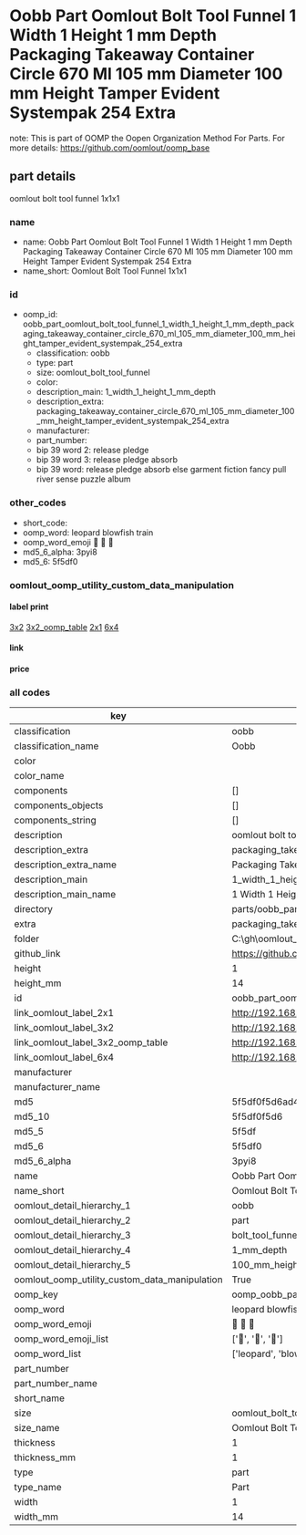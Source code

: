 # Oobb Part Oomlout Bolt Tool Funnel 1 Width 1 Height 1 mm Depth Packaging Takeaway Container Circle 670 Ml 105 mm Diameter 100 mm Height Tamper Evident Systempak 254 Extra  

note: This is part of OOMP the Oopen Organization Method For Parts. For more details: https://github.com/oomlout/oomp_base

##  part details
  



oomlout bolt tool funnel 1x1x1



### name
* name: Oobb Part Oomlout Bolt Tool Funnel 1 Width 1 Height 1 mm Depth Packaging Takeaway Container Circle 670 Ml 105 mm Diameter 100 mm Height Tamper Evident Systempak 254 Extra
* name_short: Oomlout Bolt Tool Funnel 1x1x1
### id
* oomp_id: oobb_part_oomlout_bolt_tool_funnel_1_width_1_height_1_mm_depth_packaging_takeaway_container_circle_670_ml_105_mm_diameter_100_mm_height_tamper_evident_systempak_254_extra
  * classification: oobb
  * type: part
  * size: oomlout_bolt_tool_funnel
  * color: 
  * description_main: 1_width_1_height_1_mm_depth
  * description_extra: packaging_takeaway_container_circle_670_ml_105_mm_diameter_100_mm_height_tamper_evident_systempak_254_extra
  * manufacturer: 
  * part_number: 
  * bip 39 word 2: release pledge
  * bip 39 word 3: release pledge absorb
  * bip 39 word: release pledge absorb else garment fiction fancy pull river sense puzzle album

### other_codes
* short_code: 
* oomp_word: leopard blowfish train
* oomp_word_emoji :leopard: :blowfish: :train:
* md5_6_alpha: 3pyi8
* md5_6: 5f5df0






### oomlout_oomp_utility_custom_data_manipulation
#### label print
[3x2](http://192.168.1.245:1112/?label=oomp%203pyi8)
[3x2_oomp_table](http://192.168.1.108:1112/?label=oomp%203pyi8)
[2x1](http://192.168.1.242:1112/?label=oomp%203pyi8)
[6x4](http://192.168.1.55:1112/?label=oomp%203pyi8)    

#### link

                              

#### price







### all codes 
| key | value |  
| --- | --- |  
| classification | oobb |  
| classification_name | Oobb |  
| color |  |  
| color_name |  |  
| components | [] |  
| components_objects | [] |  
| components_string | [] |  
| description | oomlout bolt tool funnel 1x1x1 |  
| description_extra | packaging_takeaway_container_circle_670_ml_105_mm_diameter_100_mm_height_tamper_evident_systempak_254_extra |  
| description_extra_name | Packaging Takeaway Container Circle 670 Ml 105 mm Diameter 100 mm Height Tamper Evident Systempak 254 Extra |  
| description_main | 1_width_1_height_1_mm_depth |  
| description_main_name | 1 Width 1 Height 1 mm Depth |  
| directory | parts/oobb_part_oomlout_bolt_tool_funnel_1_width_1_height_1_mm_depth_packaging_takeaway_container_circle_670_ml_105_mm_diameter_100_mm_height_tamper_evident_systempak_254_extra |  
| extra | packaging_takeaway_container_circle_670_ml_105_mm_diameter_100_mm_height_tamper_evident_systempak_254 |  
| folder | C:\gh\oomlout_oobb_version_4_generated_parts\parts\oobb_part_oomlout_bolt_tool_funnel_1_width_1_height_1_mm_depth_packaging_takeaway_container_circle_670_ml_105_mm_diameter_100_mm_height_tamper_evident_systempak_254_extra |  
| github_link | https://github.com/oomlout/oomlout_oomp_part_src/tree/main/parts/oobb_part_oomlout_bolt_tool_funnel_1_width_1_height_1_mm_depth_packaging_takeaway_container_circle_670_ml_105_mm_diameter_100_mm_height_tamper_evident_systempak_254_extra |  
| height | 1 |  
| height_mm | 14 |  
| id | oobb_part_oomlout_bolt_tool_funnel_1_width_1_height_1_mm_depth_packaging_takeaway_container_circle_670_ml_105_mm_diameter_100_mm_height_tamper_evident_systempak_254_extra |  
| link_oomlout_label_2x1 | http://192.168.1.242:1112/?label=oomp%203pyi8 |  
| link_oomlout_label_3x2 | http://192.168.1.245:1112/?label=oomp%203pyi8 |  
| link_oomlout_label_3x2_oomp_table | http://192.168.1.108:1112/?label=oomp%203pyi8 |  
| link_oomlout_label_6x4 | http://192.168.1.55:1112/?label=oomp%203pyi8 |  
| manufacturer |  |  
| manufacturer_name |  |  
| md5 | 5f5df0f5d6ad4a5d572ff48201a9a5a9 |  
| md5_10 | 5f5df0f5d6 |  
| md5_5 | 5f5df |  
| md5_6 | 5f5df0 |  
| md5_6_alpha | 3pyi8 |  
| name | Oobb Part Oomlout Bolt Tool Funnel 1 Width 1 Height 1 mm Depth Packaging Takeaway Container Circle 670 Ml 105 mm Diameter 100 mm Height Tamper Evident Systempak 254 Extra |  
| name_short | Oomlout Bolt Tool Funnel 1x1x1 |  
| oomlout_detail_hierarchy_1 | oobb |  
| oomlout_detail_hierarchy_2 | part |  
| oomlout_detail_hierarchy_3 | bolt_tool_funnel |  
| oomlout_detail_hierarchy_4 | 1_mm_depth |  
| oomlout_detail_hierarchy_5 | 100_mm_height |  
| oomlout_oomp_utility_custom_data_manipulation | True |  
| oomp_key | oomp_oobb_part_oomlout_bolt_tool_funnel_1_width_1_height_1_mm_depth_packaging_takeaway_container_circle_670_ml_105_mm_diameter_100_mm_height_tamper_evident_systempak_254_extra |  
| oomp_word | leopard blowfish train |  
| oomp_word_emoji | :leopard: :blowfish: :train: |  
| oomp_word_emoji_list | [':leopard:', ':blowfish:', ':train:'] |  
| oomp_word_list | ['leopard', 'blowfish', 'train'] |  
| part_number |  |  
| part_number_name |  |  
| short_name |  |  
| size | oomlout_bolt_tool_funnel |  
| size_name | Oomlout Bolt Tool Funnel |  
| thickness | 1 |  
| thickness_mm | 1 |  
| type | part |  
| type_name | Part |  
| width | 1 |  
| width_mm | 14 |  
